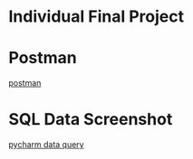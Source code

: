 # Individual Final Project

# Postman
[postman](screenshots/postman.png)

# SQL Data Screenshot
[pycharm data query](screenshots/citiesData.png)